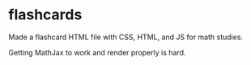 # flashcards

Made a flashcard HTML file with CSS, HTML, and JS for math studies. 

Getting MathJax to work and render properly is hard. 
